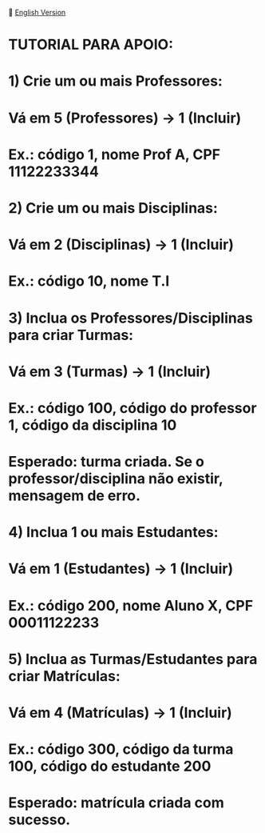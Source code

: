 📘 [English Version](tutorial-in.md)


#        TUTORIAL  PARA APOIO:

# 1) Crie um ou mais Professores:
#    Vá em 5 (Professores) → 1 (Incluir)
#    Ex.: código 1, nome Prof A, CPF 11122233344
#
# 2) Crie um ou mais Disciplinas:
#    Vá em 2 (Disciplinas) → 1 (Incluir)
#    Ex.: código 10, nome T.I
#
# 3) Inclua os Professores/Disciplinas para criar Turmas:
#    Vá em 3 (Turmas) → 1 (Incluir)
#    Ex.: código 100, código do professor 1, código da disciplina 10
#    Esperado: turma criada. Se o professor/disciplina não existir, mensagem de erro.
#
# 4) Inclua 1 ou mais Estudantes:
#    Vá em 1 (Estudantes) → 1 (Incluir)
#    Ex.: código 200, nome Aluno X, CPF 00011122233
#
# 5) Inclua as Turmas/Estudantes para criar Matrículas:
#    Vá em 4 (Matrículas) → 1 (Incluir)
#    Ex.: código 300, código da turma 100, código do estudante 200
#    Esperado: matrícula criada com sucesso.

